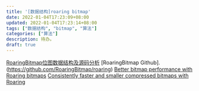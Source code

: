 ```yaml
---
title: '[数据结构]roaring bitmap'
date: 2022-01-04T17:23:09+08:00
updated: 2022-01-04T17:23:14+08:00
tags: ["数据结构", "bitmap", "算法"]
categories: ["算法"]
description: 待办。
draft: true
---
```



[RoaringBitmap位图数据结构及源码分析](https://daimajiaoliu.com/daima/4ed57bd29900404)
[RoaringBitmap Github].(https://github.com/RoaringBitmap/roaring)
[Better bitmap performance with Roaring bitmaps](https://arxiv.org/abs/1402.6407)
[Consistently faster and smaller compressed bitmaps with Roaring](https://arxiv.org/abs/1603.06549)